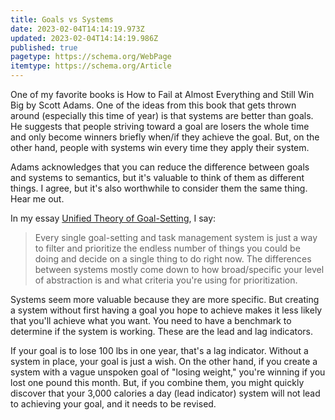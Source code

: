 ```yaml
---
title: Goals vs Systems
date: 2023-02-04T14:14:19.973Z
updated: 2023-02-04T14:14:19.986Z
published: true
pagetype: https://schema.org/WebPage
itemtype: https://schema.org/Article
---
```

One of my favorite books is How to Fail at Almost Everything and Still Win Big by Scott Adams. One of the ideas from this book that gets thrown around (especially this time of year) is that systems are better than goals. He suggests that people striving toward a goal are losers the whole time and only become winners briefly when/if they achieve the goal. But, on the other hand, people with systems win every time they apply their system.

Adams acknowledges that you can reduce the difference between goals and systems to semantics, but it's valuable to think of them as different things. I agree, but it's also worthwhile to consider them the same thing. Hear me out.

In my essay [Unified Theory of Goal-Setting](/unified-theory-of-goal-setting/), I say:

> Every single goal-setting and task management system is just a way to filter and prioritize the endless number of things you could be doing and decide on a single thing to do right now.
> The differences between systems mostly come down to how broad/specific your level of abstraction is and what criteria you're using for prioritization.

Systems seem more valuable because they are more specific. But creating a system without first having a goal you hope to achieve makes it less likely that you'll achieve what you want. You need to have a benchmark to determine if the system is working. These are the lead and lag indicators.

If your goal is to lose 100 lbs in one year, that's a lag indicator. Without a system in place, your goal is just a wish. On the other hand, if you create a system with a vague unspoken goal of "losing weight," you're winning if you lost one pound this month. But, if you combine them, you might quickly discover that your 3,000 calories a day (lead indicator) system will not lead to achieving your goal, and it needs to be revised.